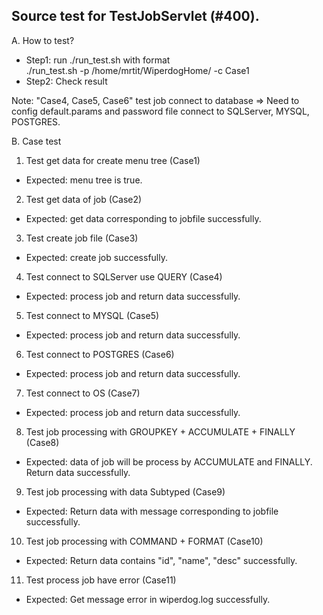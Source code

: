 Source test for TestJobServlet (#400).
---------------------------------------------
A. How to test?  
- Step1: run ./run_test.sh with format  
	./run_test.sh -p /home/mrtit/WiperdogHome/ -c Case1  
- Step2: Check result  

Note: "Case4, Case5, Case6" test job connect to database => Need to config default.params and password file connect to SQLServer, MYSQL, POSTGRES.  

B. Case test  

 1. Test get data for create menu tree (Case1)  
  - Expected: menu tree is true.  
  
 2. Test get data of job (Case2)  
  - Expected: get data corresponding to jobfile successfully.  

 3. Test create job file (Case3)  
  - Expected: create job successfully.  

 4. Test connect to SQLServer use QUERY (Case4)  
  - Expected: process job and return data successfully.  
  
 5. Test connect to MYSQL (Case5)  
  - Expected: process job and return data successfully.  

 6. Test connect to POSTGRES (Case6)  
  - Expected: process job and return data successfully.  

 7. Test connect to OS (Case7)  
  - Expected: process job and return data successfully.  

 8. Test job processing with GROUPKEY + ACCUMULATE + FINALLY (Case8)  
  - Expected: data of job will be process by ACCUMULATE and FINALLY. Return data successfully.  

 9. Test job processing with data Subtyped (Case9)  
  - Expected: Return data with message corresponding to jobfile successfully.  

 10. Test job processing with COMMAND + FORMAT (Case10)  
  - Expected: Return data contains "id", "name", "desc" successfully.  

 11. Test process job have error (Case11)  
  - Expected: Get message error in wiperdog.log successfully.  
